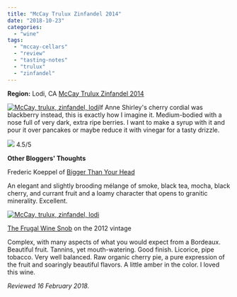 ```yaml
---
title: "McCay Trulux Zinfandel 2014"
date: "2018-10-23"
categories:
  - "wine"
tags:
  - "mccay-cellars"
  - "review"
  - "tasting-notes"
  - "trulux"
  - "zinfandel"
---
```


**Region:** Lodi, CA
[McCay Trulux Zinfandel 2014](http://www.mccaycellars.com/)

[![McCay, trulux, zinfandel, lodi](http://s3.amazonaws.com/thegourmez-wpmedia/2018/08/Zins-2-2-400x500.jpg)](http://s3.amazonaws.com/thegourmez-wpmedia/2018/08/Zins-2-2.jpg)If Anne Shirley's cherry cordial was blackberry instead, this is exactly how I imagine it. Medium-bodied with a nose full of very dark, extra ripe berries. I want to make a syrup with it and pour it over pancakes or maybe reduce it with vinegar for a tasty drizzle.




<div class="caption">

[![](http://s3.amazonaws.com/thegourmez-wpmedia/2009/02/rating_truffle1.gif)](http://s3.amazonaws.com/thegourmez-wpmedia/2009/02/rating_truffle1.gif) 4.5/5</div>


**Other Bloggers' Thoughts**

Frederic Koeppel of [Bigger Than Your Head](http://biggerthanyourhead.net/2018/03/07/a-celebration-of-zinfandel-part-one-five-wineries/)

An elegant and slightly brooding mélange of smoke, black tea, mocha, black cherry, and currant fruit and a loamy character that opens to granitic minerality. Excellent.

[![McCay, trulux, zinfandel, lodi](http://s3.amazonaws.com/thegourmez-wpmedia/2018/08/Zins-3-2-375x500.jpg)](http://s3.amazonaws.com/thegourmez-wpmedia/2018/08/Zins-3-2.jpg)

[The Frugal Wine Snob](http://www.thefrugalwinesnob.com/2014/09/09/lodi-native-project-great-idea-great-wine/) on the 2012 vintage

Complex, with many aspects of what you would expect from a Bordeaux. Beautiful fruit. Tannins, yet mouth-watering. Good finish. Licorice, pipe tobacco. Very well balanced. Raw organic cherry pie, a pure expression of the fruit and soaringly beautiful flavors. A little amber in the color. I loved this wine.

_Reviewed 16 February 2018._

